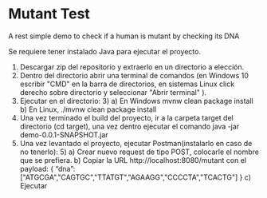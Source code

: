 # Mutant Test
 A rest simple demo to check if a human is mutant by checking its DNA

Se requiere tener instalado Java para ejecutar el proyecto.
 1) Descargar zip del repositorio y extraerlo en un directorio a elección.
 2) Dentro del directorio abrir una terminal de comandos (en Windows 10 escribir "CMD" en la barra de directorios, en sistemas Linux click derecho sobre directorio y seleccionar "Abrir terminal" ).
 3) Ejecutar en el directorio:
     3) a) En Windows mvnw clean package install
        b) En Linux, ./mvnw clean package install
4) Una vez terminado el build del proyecto, ir a la carpeta target del directorio (cd target), una vez dentro ejecutar el comando java -jar demo-0.0.1-SNAPSHOT.jar  
5) Una vez levantado el proyecto, ejecutar Postman(instalarlo en caso de no tenerlo):
   5) a) Crear nuevo request de tipo POST, colocarle el nombre que se prefiera.
      b) Copiar la URL http://localhost:8080/mutant con el payload:
          { 
              “dna”:["ATGCGA","CAGTGC","TTATGT","AGAAGG","CCCCTA","TCACTG"]
          }
       c) Ejecutar   
